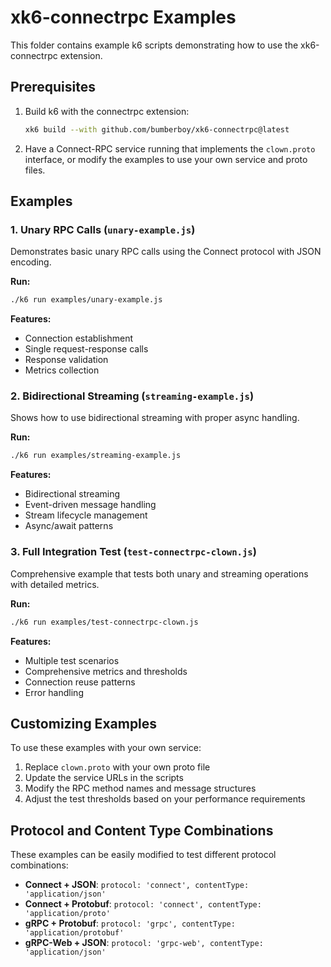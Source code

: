 # xk6-connectrpc Examples

This folder contains example k6 scripts demonstrating how to use the xk6-connectrpc extension.

## Prerequisites

1. Build k6 with the connectrpc extension:
   ```bash
   xk6 build --with github.com/bumberboy/xk6-connectrpc@latest
   ```

2. Have a Connect-RPC service running that implements the `clown.proto` interface, or modify the examples to use your own service and proto files.

## Examples

### 1. Unary RPC Calls (`unary-example.js`)

Demonstrates basic unary RPC calls using the Connect protocol with JSON encoding.

**Run:**
```bash
./k6 run examples/unary-example.js
```

**Features:**
- Connection establishment
- Single request-response calls
- Response validation
- Metrics collection

### 2. Bidirectional Streaming (`streaming-example.js`)

Shows how to use bidirectional streaming with proper async handling.

**Run:**
```bash
./k6 run examples/streaming-example.js
```

**Features:**
- Bidirectional streaming
- Event-driven message handling
- Stream lifecycle management
- Async/await patterns

### 3. Full Integration Test (`test-connectrpc-clown.js`)

Comprehensive example that tests both unary and streaming operations with detailed metrics.

**Run:**
```bash
./k6 run examples/test-connectrpc-clown.js
```

**Features:**
- Multiple test scenarios
- Comprehensive metrics and thresholds
- Connection reuse patterns
- Error handling

## Customizing Examples

To use these examples with your own service:

1. Replace `clown.proto` with your own proto file
2. Update the service URLs in the scripts
3. Modify the RPC method names and message structures
4. Adjust the test thresholds based on your performance requirements

## Protocol and Content Type Combinations

These examples can be easily modified to test different protocol combinations:

- **Connect + JSON**: `protocol: 'connect', contentType: 'application/json'`
- **Connect + Protobuf**: `protocol: 'connect', contentType: 'application/proto'`
- **gRPC + Protobuf**: `protocol: 'grpc', contentType: 'application/protobuf'`
- **gRPC-Web + JSON**: `protocol: 'grpc-web', contentType: 'application/json'` 